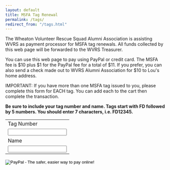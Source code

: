 ```yaml
---
layout: default
title: MSFA Tag Renewal
permalink: /tags/
redirect_from: "/tags.html"
---
```

<p>The Wheaton Volunteer Rescue Squad Alumni Association is assisting WVRS as payment processor for MSFA tag renewals. All funds collected by this web page will be forwarded to the WVRS Treasurer.</p>

<p>You can use this web page to pay using PayPal or credit card. The MSFA fee is $10 plus $1 for the PayPal fee for a total of $11. If you prefer, you can also send a check made out to WVRS Alumni Association for $10 to Lou's home address.</p>

<p>IMPORTANT: If you have more than one MSFA tag issued to you, please complete this form for EACH tag. You can add each to the cart then complete the transaction.</p>

<p><b>Be sure to include your tag number and name. Tags start with FD followed by 5 numbers. You should enter 7 characters, i.e. FD12345.</b></p>

<form target="paypal" action="https://www.paypal.com/cgi-bin/webscr" method="post">
<input type="hidden" name="cmd" value="_s-xclick">
<input type="hidden" name="hosted_button_id" value="QPKK5GBBYQGHJ">
<table>
<tr><td><input type="hidden" name="on0" value="Tag Number">Tag Number</td></tr><tr><td><input type="text" name="os0" maxlength="200"></td></tr>
<tr><td><input type="hidden" name="on1" value="Name">Name</td></tr><tr><td><input type="text" name="os1" maxlength="200"></td></tr>
</table>
<input type="image" src="https://www.paypalobjects.com/en_US/i/btn/btn_cart_LG.gif" border="0" name="submit" alt="PayPal - The safer, easier way to pay online!">
<img alt="" border="0" src="https://www.paypalobjects.com/en_US/i/scr/pixel.gif" width="1" height="1">
</form>
